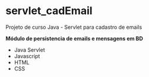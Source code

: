 # servlet_cadEmail
Projeto de curso Java - Servlet para cadastro de emails

**Módulo de persistencia de emails e mensagens em BD**

<ul>
  <li>Java Servlet</li>
  <li>Javascript</li>
  <li>HTML</li>
  <li>CSS</li>
</ul>
